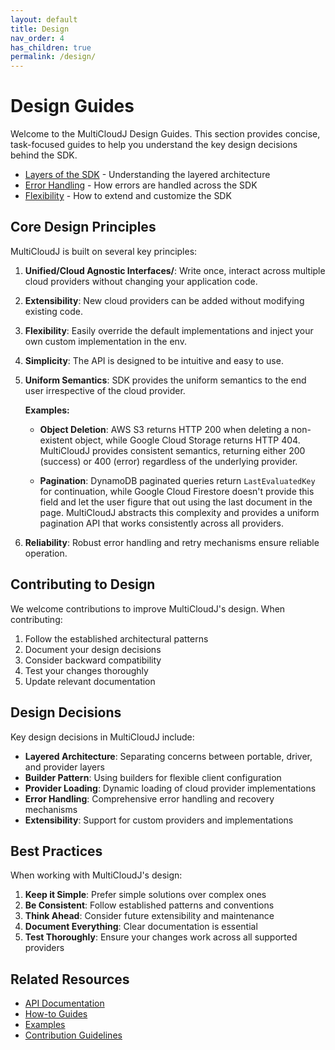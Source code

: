 ```yaml
---
layout: default
title: Design
nav_order: 4
has_children: true
permalink: /design/
---
```


# Design Guides

Welcome to the MultiCloudJ Design Guides. This section provides concise, task-focused guides to help you understand the key design decisions behind the SDK.

- [Layers of the SDK](layers.html) - Understanding the layered architecture
- [Error Handling](errors.html) - How errors are handled across the SDK
- [Flexibility](flexibility.html) - How to extend and customize the SDK

## Core Design Principles

MultiCloudJ is built on several key principles:

1. **Unified/Cloud Agnostic Interfaces/**: Write once, interact across multiple cloud providers without changing your application code.
2. **Extensibility**: New cloud providers can be added without modifying existing code.
3. **Flexibility**: Easily override the default implementations and inject your own custom implementation in the env.
4. **Simplicity**: The API is designed to be intuitive and easy to use.
5. **Uniform Semantics**: SDK provides the uniform semantics to the end user irrespective of the cloud provider.

   **Examples:**
   
   - **Object Deletion**: AWS S3 returns HTTP 200 when deleting a non-existent object, while Google Cloud Storage returns HTTP 404. MultiCloudJ provides consistent semantics, returning either 200 (success) or 400 (error) regardless of the underlying provider.
   
   - **Pagination**: DynamoDB paginated queries return `LastEvaluatedKey` for continuation, while Google Cloud Firestore doesn't provide this field and let the user figure that out using the last document in the page. MultiCloudJ abstracts this complexity and provides a uniform pagination API that works consistently across all providers.
6. **Reliability**: Robust error handling and retry mechanisms ensure reliable operation.

## Contributing to Design

We welcome contributions to improve MultiCloudJ's design. When contributing:

1. Follow the established architectural patterns
2. Document your design decisions
3. Consider backward compatibility
4. Test your changes thoroughly
5. Update relevant documentation

## Design Decisions

Key design decisions in MultiCloudJ include:

- **Layered Architecture**: Separating concerns between portable, driver, and provider layers
- **Builder Pattern**: Using builders for flexible client configuration
- **Provider Loading**: Dynamic loading of cloud provider implementations
- **Error Handling**: Comprehensive error handling and recovery mechanisms
- **Extensibility**: Support for custom providers and implementations

## Best Practices

When working with MultiCloudJ's design:

1. **Keep it Simple**: Prefer simple solutions over complex ones
2. **Be Consistent**: Follow established patterns and conventions
3. **Think Ahead**: Consider future extensibility and maintenance
4. **Document Everything**: Clear documentation is essential
5. **Test Thoroughly**: Ensure your changes work across all supported providers

## Related Resources

- [API Documentation](../api/java/latest/index.html)
- [How-to Guides](../guides/index.html)
- [Examples](https://github.com/salesforce/multicloudj/tree/main/examples)
- [Contribution Guidelines](https://github.com/salesforce/multicloudj/blob/main/CONTRIBUTING.md)
